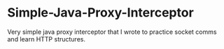 # Simple-Java-Proxy-Interceptor


Very simple java proxy interceptor that I wrote to practice socket comms and learn HTTP structures.
